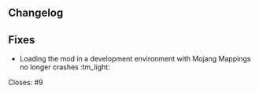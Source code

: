 ## Changelog

## Fixes

- Loading the mod in a development environment with Mojang Mappings no longer crashes :tm_light:

Closes: #9
